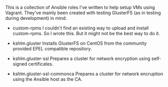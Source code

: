 This is a collection of Ansible roles I've written to help setup VMs using Vagrant. They've mainly been created with testing GlusterFS (as in testing during development) in mind.

- custom-rpms
  I couldn't find an existing way to upload and install custom-rpms. So I wrote this. But it might not be the best way to do it.

- kshlm.gluster
  Installs GlusterFS on CentOS from the community provided EPEL compatible repository.

- kshlm.gluster-ssl
  Prepares a cluster for network encryption using self-signed certificates.

- kshlm.gluster-ssl-commonca
  Prepares a cluster for network encruption using the Ansible host as the CA.
